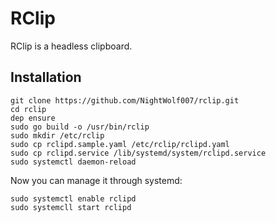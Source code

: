 # RClip
RClip is a headless clipboard.

## Installation
```
git clone https://github.com/NightWolf007/rclip.git
cd rclip
dep ensure
sudo go build -o /usr/bin/rclip
sudo mkdir /etc/rclip
sudo cp rclipd.sample.yaml /etc/rclip/rclipd.yaml
sudo cp rclipd.service /lib/systemd/system/rclipd.service
sudo systemctl daemon-reload
```

Now you can manage it through systemd:
```
sudo systemctl enable rclipd
sudo systemcll start rclipd
```
